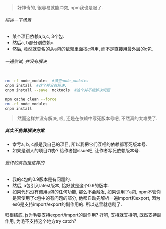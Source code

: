 > 好神奇的, 很容易就能冲突, npm我也是服了.

###### 描述一下场景

- 某个项目依赖a,b,c, 3个包.
- 然后a, b都分别依赖c.
- 然后, 竟然就莫名的从a包的依赖里面找c包用, 而不是直接用最外层的c包.

###### 一通尝试, 并没有解决

```sh

rm -rf node_modules  #清空node_modules
cnpm install  #这个并没有解决.
cnpm install --save  mcktools  #这个并不能解决问题

npm cache clean --force
rm -rf node_modules  
cnpm install 
```

>  然而这样并没有解决, 哎, 还是在依赖中写死版本号吧, 不然真的太难受了.



##### 其实不能算解决方案

- 幸亏a, b, c都是我自己的项目, 所以我把它们互相的依赖都写死版本号.
- 如果是别人的项目咋办? 给作者提issue吧, 让作者写死依赖版本号.



###### 最终的真相是这样的

- 我的c包的0.9版本是有问题的.
- 然后, a包引入latest版本, 恰好就是这个0.9的版本. 
- 如果代码没有调用a包的任何功能, 那么不会触发, 如果调用了a包, npm不管你是否使用了c包中的有问题的部分, 他都自动先解析一遍import和export, 因为es6是支持import/export的副作用的. 所以这里就悲剧了.

归根结底, js为毛要支持export/import的副作用? 好吧, 支持就支持吧, 既然支持副作用, 为毛不支持这个地方try catch? 